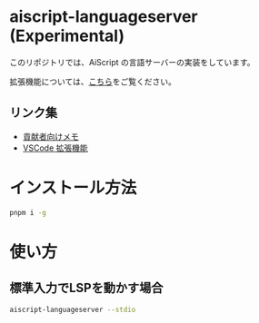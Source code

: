 # aiscript-languageserver (Experimental)

このリポジトリでは、AiScript の言語サーバーの実装をしています。

拡張機能については、[こちら](https://github.com/aiscript-dev/aiscript-vscode)をご覧ください。

## リンク集
- [貢献者向けメモ](./memo.md)
- [VSCode 拡張機能](https://github.com/aiscript-dev/aiscript-vscode)

# インストール方法

```sh
pnpm i -g
```

# 使い方

## 標準入力でLSPを動かす場合

```sh
aiscript-languageserver --stdio
```